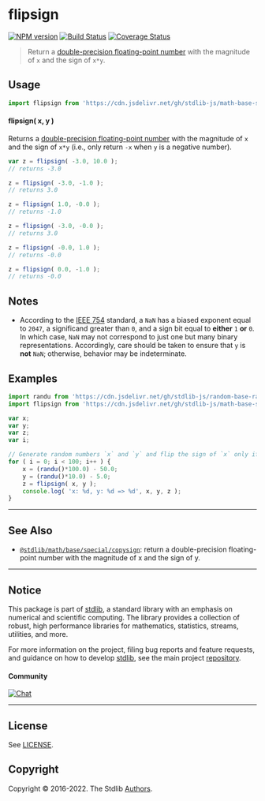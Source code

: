 <!--

@license Apache-2.0

Copyright (c) 2018 The Stdlib Authors.

Licensed under the Apache License, Version 2.0 (the "License");
you may not use this file except in compliance with the License.
You may obtain a copy of the License at

   http://www.apache.org/licenses/LICENSE-2.0

Unless required by applicable law or agreed to in writing, software
distributed under the License is distributed on an "AS IS" BASIS,
WITHOUT WARRANTIES OR CONDITIONS OF ANY KIND, either express or implied.
See the License for the specific language governing permissions and
limitations under the License.

-->

# flipsign

[![NPM version][npm-image]][npm-url] [![Build Status][test-image]][test-url] [![Coverage Status][coverage-image]][coverage-url] <!-- [![dependencies][dependencies-image]][dependencies-url] -->

> Return a [double-precision floating-point number][ieee754] with the magnitude of `x` and the sign of `x*y`.



<section class="usage">

## Usage

```javascript
import flipsign from 'https://cdn.jsdelivr.net/gh/stdlib-js/math-base-special-flipsign@deno/mod.js';
```

#### flipsign( x, y )

Returns a [double-precision floating-point number][ieee754] with the magnitude of `x` and the sign of `x*y` (i.e., only return `-x` when `y` is a negative number).

```javascript
var z = flipsign( -3.0, 10.0 );
// returns -3.0

z = flipsign( -3.0, -1.0 );
// returns 3.0

z = flipsign( 1.0, -0.0 );
// returns -1.0

z = flipsign( -3.0, -0.0 );
// returns 3.0

z = flipsign( -0.0, 1.0 );
// returns -0.0

z = flipsign( 0.0, -1.0 );
// returns -0.0
```

</section>

<!-- /.usage -->

<section class="notes">

## Notes

-   According to the [IEEE 754][ieee754] standard, a `NaN` has a biased exponent equal to `2047`, a significand greater than `0`, and a sign bit equal to **either** `1` **or** `0`. In which case, `NaN` may not correspond to just one but many binary representations. Accordingly, care should be taken to ensure that `y` is **not** `NaN`; otherwise, behavior may be indeterminate.

</section>

<!-- /.notes -->

<section class="examples">

## Examples

<!-- eslint no-undef: "error" -->

```javascript
import randu from 'https://cdn.jsdelivr.net/gh/stdlib-js/random-base-randu@deno/mod.js';
import flipsign from 'https://cdn.jsdelivr.net/gh/stdlib-js/math-base-special-flipsign@deno/mod.js';

var x;
var y;
var z;
var i;

// Generate random numbers `x` and `y` and flip the sign of `x` only if `y` is negative...
for ( i = 0; i < 100; i++ ) {
    x = (randu()*100.0) - 50.0;
    y = (randu()*10.0) - 5.0;
    z = flipsign( x, y );
    console.log( 'x: %d, y: %d => %d', x, y, z );
}
```

</section>

<!-- /.examples -->

<!-- C interface documentation. -->



<!-- Section for related `stdlib` packages. Do not manually edit this section, as it is automatically populated. -->

<section class="related">

* * *

## See Also

-   <span class="package-name">[`@stdlib/math/base/special/copysign`][@stdlib/math/base/special/copysign]</span><span class="delimiter">: </span><span class="description">return a double-precision floating-point number with the magnitude of x and the sign of y.</span>

</section>

<!-- /.related -->

<!-- Section for all links. Make sure to keep an empty line after the `section` element and another before the `/section` close. -->


<section class="main-repo" >

* * *

## Notice

This package is part of [stdlib][stdlib], a standard library with an emphasis on numerical and scientific computing. The library provides a collection of robust, high performance libraries for mathematics, statistics, streams, utilities, and more.

For more information on the project, filing bug reports and feature requests, and guidance on how to develop [stdlib][stdlib], see the main project [repository][stdlib].

#### Community

[![Chat][chat-image]][chat-url]

---

## License

See [LICENSE][stdlib-license].


## Copyright

Copyright &copy; 2016-2022. The Stdlib [Authors][stdlib-authors].

</section>

<!-- /.stdlib -->

<!-- Section for all links. Make sure to keep an empty line after the `section` element and another before the `/section` close. -->

<section class="links">

[npm-image]: http://img.shields.io/npm/v/@stdlib/math-base-special-flipsign.svg
[npm-url]: https://npmjs.org/package/@stdlib/math-base-special-flipsign

[test-image]: https://github.com/stdlib-js/math-base-special-flipsign/actions/workflows/test.yml/badge.svg?branch=main
[test-url]: https://github.com/stdlib-js/math-base-special-flipsign/actions/workflows/test.yml?query=branch:main

[coverage-image]: https://img.shields.io/codecov/c/github/stdlib-js/math-base-special-flipsign/main.svg
[coverage-url]: https://codecov.io/github/stdlib-js/math-base-special-flipsign?branch=main

<!--

[dependencies-image]: https://img.shields.io/david/stdlib-js/math-base-special-flipsign.svg
[dependencies-url]: https://david-dm.org/stdlib-js/math-base-special-flipsign/main

-->

[chat-image]: https://img.shields.io/gitter/room/stdlib-js/stdlib.svg
[chat-url]: https://gitter.im/stdlib-js/stdlib/

[stdlib]: https://github.com/stdlib-js/stdlib

[stdlib-authors]: https://github.com/stdlib-js/stdlib/graphs/contributors

[umd]: https://github.com/umdjs/umd
[es-module]: https://developer.mozilla.org/en-US/docs/Web/JavaScript/Guide/Modules

[deno-url]: https://github.com/stdlib-js/math-base-special-flipsign/tree/deno
[umd-url]: https://github.com/stdlib-js/math-base-special-flipsign/tree/umd
[esm-url]: https://github.com/stdlib-js/math-base-special-flipsign/tree/esm

[stdlib-license]: https://raw.githubusercontent.com/stdlib-js/math-base-special-flipsign/main/LICENSE

[ieee754]: https://en.wikipedia.org/wiki/IEEE_754-1985

<!-- <related-links> -->

[@stdlib/math/base/special/copysign]: https://github.com/stdlib-js/math-base-special-copysign/tree/deno

<!-- </related-links> -->

</section>

<!-- /.links -->
